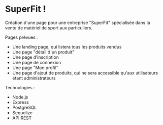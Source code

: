 # SuperFit !

Création d'une page pour une entreprise "SuperFit" spécialisée dans la vente de matériel de sport aux particuliers.

Pages prévues :
- Une landing page, qui listera tous les produits vendus
- Une page "détail d'un produit"
- Une page d'inscription
- Une page de connexion
- Une page "Mon profil"
- Une page d'ajout de produits, qui ne sera accessible qu'aux utilisateurs étant administrateurs

Technologies :

- Node.js
- Express
- PostgreSQL
- Sequelize
- API REST
